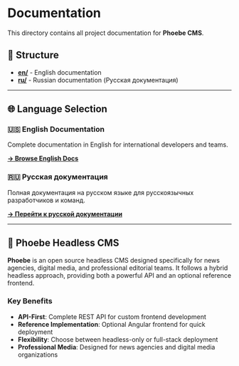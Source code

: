 # Documentation

This directory contains all project documentation for **Phoebe CMS**.

## 📁 Structure

- **[en/](en/)** - English documentation
- **[ru/](ru/)** - Russian documentation (Русская документация)

---

## 🌐 Language Selection

### 🇺🇸 English Documentation
Complete documentation in English for international developers and teams.

**[→ Browse English Docs](en/)**

### 🇷🇺 Русская документация
Полная документация на русском языке для русскоязычных разработчиков и команд.

**[→ Перейти к русской документации](ru/)**

---

## 🎯 Phoebe Headless CMS

**Phoebe** is an open source headless CMS designed specifically for news agencies, digital media, and
professional editorial teams. It follows a hybrid headless approach, providing both a powerful API and an
optional reference frontend.

### Key Benefits
- **API-First**: Complete REST API for custom frontend development
- **Reference Implementation**: Optional Angular frontend for quick deployment
- **Flexibility**: Choose between headless-only or full-stack deployment
- **Professional Media**: Designed for news agencies and digital media organizations